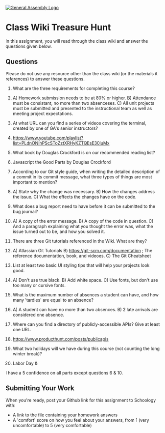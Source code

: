 [![General Assembly Logo](https://camo.githubusercontent.com/1a91b05b8f4d44b5bbfb83abac2b0996d8e26c92/687474703a2f2f692e696d6775722e636f6d2f6b6538555354712e706e67)](https://generalassemb.ly/education/web-development-immersive)

# Class Wiki Treasure Hunt

In this assignment, you will read through the class wiki and answer the
questions given below.

## Questions

Please do not use any resource other than the class wiki
(or the materials it references)
to answer these questions.

1.  What are the three requirements for completing this course?
1. A) Homework submission needs to be at 80% or higher. B) Attendance must be consistant, no more than two absenceses. C) All unit projects must be submitted and presented to the instructional team as well as meeting project expectations.

2.  At what URL can you find a series of videos covering the terminal, created
    by one of GA's senior instructors?
2. https://www.youtube.com/playlist?list=PLdnONIhPScSToZztXRHyKZTQEsE30luMx

3.  What book by Douglas Crockford is on our recommended reading list?
3. Javascript the Good Parts by Douglas Crockford

4.  According to our Git style guide, when writing the detailed description of
    a commit in its commit message, what three types of things are most
    important to mention?
4. A) State why the change was necessary. B) How the changes address the issue.
C) What the effects the changes have on the code.

5.  What does a bug report need to have before it can be submitted to the bug
    journal?
5. A) A copy of the error message. B) A copy of the code in question. C) And a paragraph explaining what you thought the error was, what the issue turned out to be, and how you solved it.

6.  There are three Git tutorials referenced in the Wiki. What are they?
6. A) Atlassian Git Tutorials B) https://git-scm.com/documentation ; The reference documentation, book, and videoes. C) The Git Cheatsheet

7.  List at least two basic UI styling tips that will help your projects
    look good.
7. A) Don't use true black.  B) Add white space. C) Use fonts, but don't use too many or cursive fonts.  

8.  What is the maximum number of absences a student can have, and how many
    'tardies' are equal to an absence?
8. A) A student can have no more than two absences. B) 2 late arrivals are considered one absence.

9.  Where can you find a directory of publicly-accessible APIs?
    Give at least one URL.
9. https://www.producthunt.com/posts/publicapis

10. What two holidays will we have during this course (not counting the long
    winter break)?
10. Labor Day &


I have a 5 confidence on all parts except questions 6 & 10.


## Submitting Your Work

When you're ready, post your Github link for this assignment to Schoology with:

- A link to the file containing your homework answers
- A 'comfort' score on how you feel about your answers, 
from 1 (very uncomfortable) to 5 (very comfortable)
